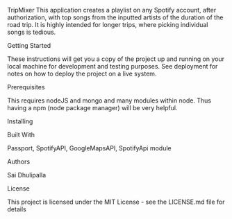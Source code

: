 TripMixer
This application creates a playlist on any Spotify account, after authorization, with top songs from the inputted artists of the duration of the road trip. It is highly intended for longer trips, where picking individual songs is tedious.

Getting Started

These instructions will get you a copy of the project up and running on your local machine for development and testing purposes. See deployment for notes on how to deploy the project on a live system.

Prerequisites

This requires nodeJS and mongo and many modules within node. Thus having a npm (node package manager) will be very helpful.

Installing



Built With

Passport, SpotifyAPI, GoogleMapsAPI, SpotifyApi module

Authors

Sai Dhulipalla

License

This project is licensed under the MIT License - see the LICENSE.md file for details
